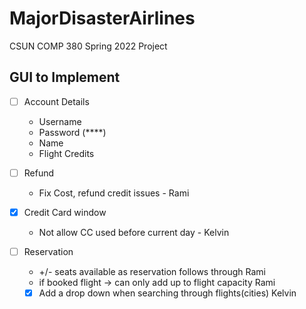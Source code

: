 # MajorDisasterAirlines
CSUN COMP 380 Spring 2022 Project

## GUI to Implement ##
- [ ] Account Details 
  - Username 
  - Password (****)
  - Name 
  - Flight Credits

- [ ] Refund
  - Fix Cost, refund credit issues - Rami
- [x] Credit Card window 
  - Not allow CC used before current day - Kelvin
- [ ] Reservation 
  - +/- seats available as reservation follows through Rami
  - if booked flight -> can only add up to flight capacity Rami 
  - [x] Add a drop down when searching through flights(cities) Kelvin
